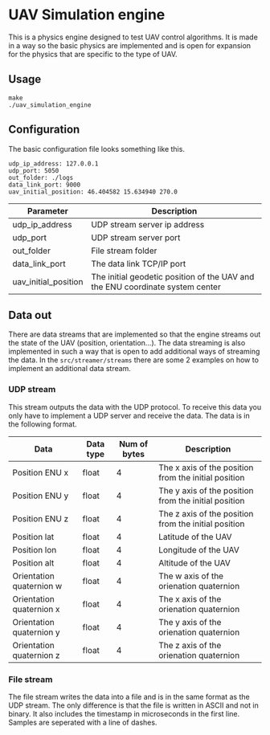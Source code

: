 # UAV Simulation engine
This is a physics engine designed to test UAV control algorithms. It is made in a way so the basic physics are implemented and is open for expansion for the physics that are specific to the type of UAV.

## Usage

```
make
./uav_simulation_engine
```

## Configuration
The basic configuration file looks something like this.

```
udp_ip_address: 127.0.0.1
udp_port: 5050
out_folder: ./logs
data_link_port: 9000
uav_initial_position: 46.404582 15.634940 270.0
```

|  Parameter            | Description                                                                       |
| -----------           | ------------                                                                      | 
|  udp_ip_address       | UDP stream server ip address                                                      |
|  udp_port             | UDP stream server port                                                            |
|  out_folder           | File stream folder                                                                |
|  data_link_port       | The data link TCP/IP port                                                         |
|  uav_initial_position | The initial geodetic position of the UAV and the ENU coordinate system center     |


## Data out
There are data streams that are implemented so that the engine streams out the state of the UAV (position, orientation...). The data streaming is also implemented in such a way that is open to add additional ways of streaming the data. In the `src/streamer/streams` there are some 2 examples on how to implement an additional data stream.

### UDP stream
This stream outputs the data with the UDP protocol. To receive this data you only have to implement a UDP server and receive the data. The data is in the following format.

|  Data                     | Data type    | Num of bytes  | Description                | 
| -----------               | ------------ | ------------- | -----------                |
| Position ENU x                | float        | 4             | The x axis of the position from the initial position |
| Position ENU y                | float        | 4             | The y axis of the position from the initial position |
| Position ENU z                | float        | 4             | The z axis of the position from the initial position |
| Position lat              | float        | 4             | Latitude of the UAV  |
| Position lon              | float        | 4             | Longitude of the UAV |
| Position alt              | float        | 4             | Altitude of the UAV |
| Orientation quaternion w  | float        | 4             | The w axis of the orienation quaternion |
| Orientation quaternion x  | float        | 4             | The x axis of the orienation quaternion |
| Orientation quaternion y  | float        | 4             | The y axis of the orienation quaternion |
| Orientation quaternion z  | float        | 4             | The z axis of the orienation quaternion |

### File stream
The file stream writes the data into a file and is in the same format as the UDP stream. The only difference is that the file is written in ASCII and not in binary. It also includes the timestamp in microseconds in the first line. Samples are seperated with a line of dashes.

